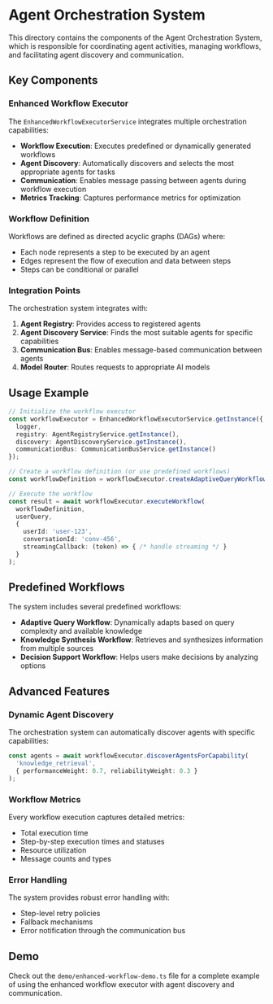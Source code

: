 # Agent Orchestration System

This directory contains the components of the Agent Orchestration System, which is responsible for coordinating agent activities, managing workflows, and facilitating agent discovery and communication.

## Key Components

### Enhanced Workflow Executor

The `EnhancedWorkflowExecutorService` integrates multiple orchestration capabilities:

- **Workflow Execution**: Executes predefined or dynamically generated workflows
- **Agent Discovery**: Automatically discovers and selects the most appropriate agents for tasks
- **Communication**: Enables message passing between agents during workflow execution
- **Metrics Tracking**: Captures performance metrics for optimization

### Workflow Definition

Workflows are defined as directed acyclic graphs (DAGs) where:

- Each node represents a step to be executed by an agent
- Edges represent the flow of execution and data between steps
- Steps can be conditional or parallel

### Integration Points

The orchestration system integrates with:

1. **Agent Registry**: Provides access to registered agents
2. **Agent Discovery Service**: Finds the most suitable agents for specific capabilities
3. **Communication Bus**: Enables message-based communication between agents
4. **Model Router**: Routes requests to appropriate AI models

## Usage Example

```typescript
// Initialize the workflow executor
const workflowExecutor = EnhancedWorkflowExecutorService.getInstance({
  logger,
  registry: AgentRegistryService.getInstance(),
  discovery: AgentDiscoveryService.getInstance(), 
  communicationBus: CommunicationBusService.getInstance()
});

// Create a workflow definition (or use predefined workflows)
const workflowDefinition = workflowExecutor.createAdaptiveQueryWorkflow();

// Execute the workflow
const result = await workflowExecutor.executeWorkflow(
  workflowDefinition,
  userQuery,
  {
    userId: 'user-123',
    conversationId: 'conv-456',
    streamingCallback: (token) => { /* handle streaming */ }
  }
);
```

## Predefined Workflows

The system includes several predefined workflows:

- **Adaptive Query Workflow**: Dynamically adapts based on query complexity and available knowledge
- **Knowledge Synthesis Workflow**: Retrieves and synthesizes information from multiple sources
- **Decision Support Workflow**: Helps users make decisions by analyzing options

## Advanced Features

### Dynamic Agent Discovery

The orchestration system can automatically discover agents with specific capabilities:

```typescript
const agents = await workflowExecutor.discoverAgentsForCapability(
  'knowledge_retrieval',
  { performanceWeight: 0.7, reliabilityWeight: 0.3 }
);
```

### Workflow Metrics

Every workflow execution captures detailed metrics:

- Total execution time
- Step-by-step execution times and statuses
- Resource utilization
- Message counts and types

### Error Handling

The system provides robust error handling with:

- Step-level retry policies
- Fallback mechanisms
- Error notification through the communication bus

## Demo

Check out the `demo/enhanced-workflow-demo.ts` file for a complete example of using the enhanced workflow executor with agent discovery and communication. 